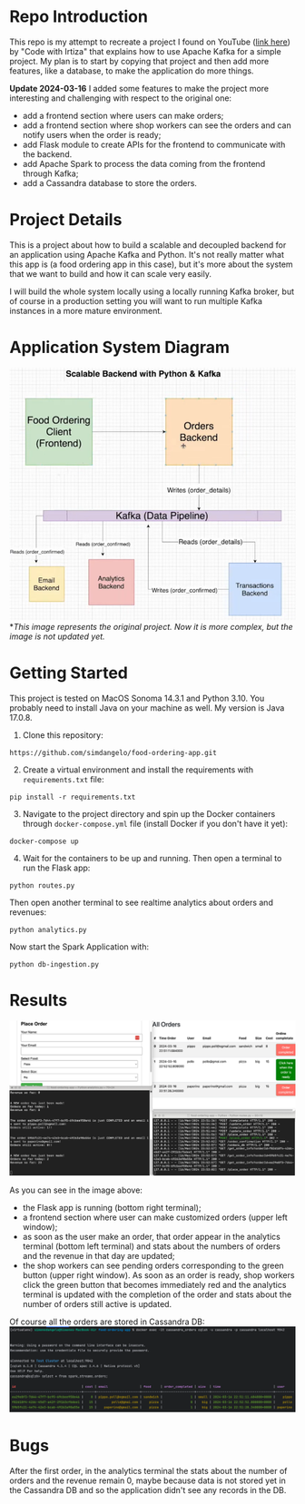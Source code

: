 # Repo Introduction
This repo is my attempt to recreate a project I found on YouTube ([link here](https://www.youtube.com/watch?v=qi7uR3ItaOY&ab_channel=CodewithIrtiza)) by "Code with Irtiza" that explains how to use Apache Kafka for a simple project. My plan is to start by copying that project and then add more features, like a database, to make the application do more things.

**Update 2024-03-16**
I added some features to make the project more interesting and challenging with respect to the original one:
* add a frontend section where users can make orders;
* add a frontend section where shop workers can see the orders and can notify users when the order is ready;
* add Flask module to create APIs for the frontend to communicate with the backend.
* add Apache Spark to process the data coming from the frontend through Kafka;
* add a Cassandra database to store the orders.


# Project Details
This is a project about how to build a scalable and decoupled backend for an application using Apache Kafka and Python. It's not really matter what this app is (a food ordering app in this case), but it's more about the system that we want to build and how it can scale very easily.

I will build the whole system locally using a locally running Kafka broker, but of course in a production setting you will want to run multiple Kafka instances in a more mature environment.

# Application System Diagram
![img_2.png](./images/img_2.png)
**This image represents the original project. Now it is more complex, but the image is not updated yet.*
# Getting Started
This project is tested on MacOS Sonoma 14.3.1 and Python 3.10. You probably need to install Java on your machine as well. My version is Java 17.0.8.
1. Clone this repository:
```
https://github.com/simdangelo/food-ordering-app.git
```
2. Create a virtual environment and install the requirements with `requirements.txt` file:
```
pip install -r requirements.txt
```
3. Navigate to the project directory and spin up the Docker containers through `docker-compose.yml` file (install Docker if you don't have it yet):
```
docker-compose up
```
4. Wait for the containers to be up and running. Then open a terminal to run the Flask app:
```
python routes.py
```
Then open another terminal to see realtime analytics about orders and revenues:
```
python analytics.py
```
Now start the Spark Application with:
```
python db-ingestion.py
```

# Results
![img_3.png](./images/img_3.png)

As you can see in the image above:
* the Flask app is running (bottom right terminal);
* a frontend section where user can make customized orders (upper left window);
* as soon as the user make an order, that order appear in the analytics terminal (bottom left terminal) and stats about the numbers of orders and the revenue in that day are updated;
* the shop workers can see pending orders corresponding to the green button (upper right window). As soon as an order is ready, shop workers click the green button that becomes immediately red and the analytics terminal is updated with the completion of the order and stats about the number of orders still active is updated.

Of course all the orders are stored in Cassandra DB:
![img_4.png](./images/img_4.png)

# Bugs
After the first order, in the analytics terminal the stats about the number of orders and the revenue remain 0, maybe because data is not stored yet in the Cassandra DB and so the application didn't see any records in the DB.
